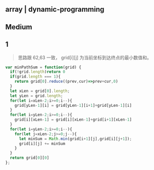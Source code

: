 ## array | dynamic-programming
## Medium 
## 1
> 思路跟 62,63 一致， grid[i][j] 为当前坐标到达终点的最小数值和。
```js
var minPathSum = function(grid) {
  if(!grid.length)return 0
  if(grid.length === 1){
    return grid[0].reduce((prev,cur)=>prev+cur,0)
  }
  let xLen = grid[0].length;
  let yLen = grid.length;
  for(let i=xLen-2;i>=0;i--){
    grid[yLen-1][i] = grid[yLen-1][i+1]+grid[yLen-1][i]
  }
  for(let i=yLen-2;i>=0;i--){
    grid[i][xLen-1] = grid[i][xLen-1]+grid[i+1][xLen-1]
  }
  for(let i=yLen-2;i>=0;i--){
    for(let j=xLen-2;j>=0;j--){
      let minSum = Math.min(grid[i+1][j],grid[i][j+1]);
      grid[i][j] += minSum
    }
  }
  return grid[0][0]
};
```